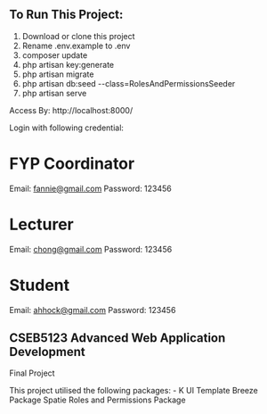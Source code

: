 ## To Run This Project: 

1. Download or clone this project
2. Rename .env.example to .env 
3. composer update
4. php artisan key:generate 
5. php artisan migrate
6. php artisan db:seed --class=RolesAndPermissionsSeeder
7. php artisan serve

Access By: 
http://localhost:8000/

Login with following credential:
# FYP Coordinator
Email: fannie@gmail.com
Password: 123456

# Lecturer
Email: chong@gmail.com
Password: 123456

# Student
Email: ahhock@gmail.com
Password: 123456

## CSEB5123 Advanced Web Application Development
Final Project

This project utilised the following packages: -
K UI Template 
Breeze Package 
Spatie Roles and Permissions Package
